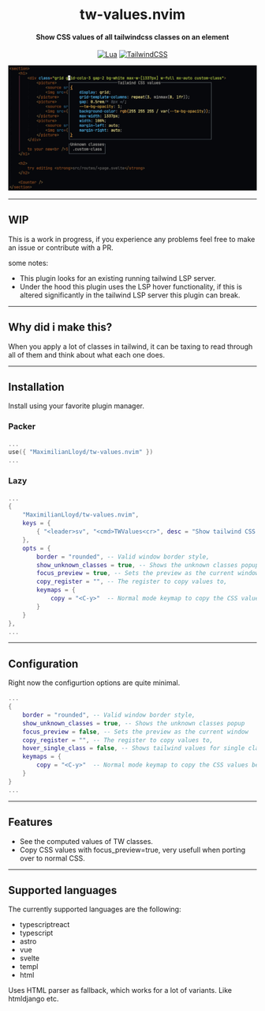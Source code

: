 <div align="center">

# tw-values.nvim
#### Show CSS values of all tailwindcss classes on an element

[![Lua](https://img.shields.io/badge/Lua-blue.svg?style=for-the-badge&logo=lua)](http://www.lua.org)
[![TailwindCSS](https://img.shields.io/badge/tailwindcss-%2338B2AC.svg?style=for-the-badge&logo=tailwind-css&logoColor=white)](https://tailwindcss.com)

</div>

![Preview of tw-values.nvim in neovim](/preview.jpg)

---

## WIP

This is a work in progress, if you experience any problems feel free to make an issue or contribute with a PR.

some notes:
- This plugin looks for an existing running tailwind LSP server.
- Under the hood this plugin uses the LSP hover functionality, if this is altered significantly in the tailwind LSP server this plugin can break.

---

## Why did i make this?

When you apply a lot of classes in tailwind, it can be taxing to read through all of them and think about what each one does.

---

## Installation

Install using your favorite plugin manager.

### Packer

```lua
...
use({ "MaximilianLloyd/tw-values.nvim" })
...
```

### Lazy
```lua
...
{
    "MaximilianLloyd/tw-values.nvim",
    keys = {
        { "<leader>sv", "<cmd>TWValues<cr>", desc = "Show tailwind CSS values" },
    },
    opts = {
        border = "rounded", -- Valid window border style,
        show_unknown_classes = true, -- Shows the unknown classes popup
        focus_preview = true, -- Sets the preview as the current window
        copy_register = "", -- The register to copy values to,
        keymaps = {
            copy = "<C-y>"  -- Normal mode keymap to copy the CSS values between {}
        }
    }
},
...
```

---

## Configuration

Right now the configurtion options are quite minimal.

```lua
...
{
    border = "rounded", -- Valid window border style,
    show_unknown_classes = true, -- Shows the unknown classes popup
    focus_preview = false, -- Sets the preview as the current window
    copy_register = "", -- The register to copy values to,
    hover_single_class = false, -- Shows tailwind values for single class
    keymaps = {
        copy = "<C-y>"  -- Normal mode keymap to copy the CSS values between {}
    }
}
...
```
---

## Features

- See the computed values of TW classes.
- Copy CSS values with focus_preview=true, very usefull when porting over to normal CSS.

---

## Supported languages
The currently supported languages are the following:
- typescriptreact
- typescript
- astro
- vue
- svelte
- templ
- html

Uses HTML parser as fallback, which works for a lot of variants. Like htmldjango etc.
